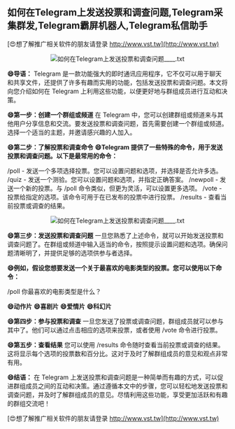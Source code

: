 ## **如何在Telegram上发送投票和调查问题,Telegram采集群发,Telegram霸屏机器人,Telegram私信助手**

[😍想了解推广相关软件的朋友请登录 http://www.vst.tw](http://www.vst.tw)

 <center><img src="https://vst.tw/MP4/tuiguang/png/4.png" alt="如何在Telegram上发送投票和调查问题____.txt"></center>

**😄导语：**
Telegram 是一款功能强大的即时通讯应用程序，它不仅可以用于聊天和共享文件，还提供了许多有趣而实用的功能，包括发送投票和调查问题。本文将向您介绍如何在 Telegram 上利用这些功能，以便更好地与群组成员进行互动和决策。

**😄第一步：创建一个群组或频道**
在 Telegram 中，您可以创建群组或频道来与其他用户分享信息和交流。要发送投票和调查问题，首先需要创建一个群组或频道。选择一个适当的主题，并邀请感兴趣的人加入。

**😄第二步：了解投票和调查命令**
**😄Telegram 提供了一些特殊的命令，用于发送投票和调查问题。以下是最常用的命令：**

/poll - 发送一个多项选择投票。您可以设置问题和选项，并选择是否允许多选。
/quiz - 发送一个测验。您可以设置问题和选项，并指定正确答案。
/newpoll - 发送一个新的投票。与 /poll 命令类似，但更为灵活，可以设置更多选项。
/vote - 投票给指定的选项。该命令可用于在已发布的投票中进行投票。
/results - 查看当前投票或调查的结果。

 <center><img src="https://vst.tw/MP4/tuiguang/png/6.png" alt="如何在Telegram上发送投票和调查问题____.txt"></center>

**😄第三步：发送投票和调查问题**
一旦您熟悉了上述命令，就可以开始发送投票和调查问题了。在群组或频道中输入适当的命令，按照提示设置问题和选项。确保问题清晰明了，并提供足够的选项供参与者选择。

**😄例如，假设您想要发送一个关于最喜欢的电影类型的投票。您可以使用以下命令：**

/poll 你最喜欢的电影类型是什么？

**😄动作片**
**😄喜剧片**
**😄爱情片**
**😄科幻片**

**😄第四步：参与投票和调查**
一旦您发送了投票或调查问题，群组成员就可以参与其中了。他们可以通过点击相应的选项来投票，或者使用 /vote 命令进行投票。

**😄第五步：查看结果**
您可以使用 /results 命令随时查看当前投票或调查的结果。这将显示每个选项的投票数和百分比。这对于及时了解群组成员的意见和观点非常有用。

**😄结语：**
在 Telegram 上发送投票和调查问题是一种简单而有趣的方式，可以促进群组成员之间的互动和决策。通过遵循本文中的步骤，您可以轻松地发送投票和调查问题，并及时了解群组成员的意见。尽情利用这些功能，享受更加活跃和有趣的群组交流吧！

[😍想了解推广相关软件的朋友请登录 http://www.vst.tw](http://www.vst.tw)



